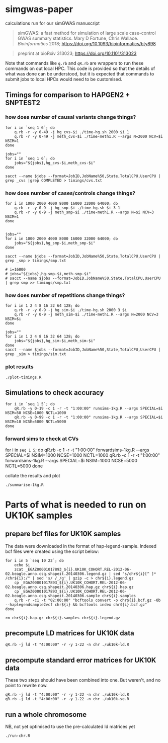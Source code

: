 # simgwas-paper
calculations run for our simGWAS manuscript 

> simGWAS: a fast method for simulation of large scale case-control GWAS summary statistics.
> Mary D Fortune, Chris Wallace.
> *Bioinformatics* 2018; https://doi.org/10.1093/bioinformatics/bty898

> preprint at bioRxiv 313023; https://doi.org/10.1101/313023

Note that commands like `q.rb` and `qR.rb` are wrappers to run these commands on out local HPC.  This code is provided so that the details of what was done can be understood, but it is expected that commands to submit jobs to local HPCs would need to be customised.


## Timings for comparison to HAPGEN2 + SNPTEST2

### how does number of causal variants change things?
```{sh}
for i in `seq 1 6`; do
    q.rb -r -y 0-49 -j hg_cvs-$i ./time-hg.sh 2000 $i 1
    q.rb -r -y 0-49 -j meth_cvs-$i ./time-meth1.R --args N=2000 NCV=$i NSIM=1
done

jobs=""
for i in `seq 1 6`; do
    jobs="${jobs},hg_cvs-$i,meth_cvs-$i"
done

sacct --name $jobs --format=JobID,JobName%50,State,TotalCPU,UserCPU | grep _cvs |grep COMPLETED > timings/cvs.txt
```

### how does number of cases/controls change things?
```{sh}
for i in 1000 2000 4000 8000 16000 32000 64000; do
    q.rb -r -y 0-9 -j hg_smp-$i ./time-hg.sh $i 3 1
    q.rb -r -y 0-9 -j meth_smp-$i ./time-meth1.R --args N=$i NCV=3 NSIM=1
done


jobs=""
for i in 1000 2000 4000 8000 16000 32000 64000; do
    jobs="${jobs},hg_smp-$i,meth_smp-$i"
done

sacct --name $jobs --format=JobID,JobName%50,State,TotalCPU,UserCPU | grep _smp > timings/smp.txt

# i=16000
# jobs="${jobs},hg-smp-$i,meth-smp-$i"
# sacct --name $jobs --format=JobID,JobName%50,State,TotalCPU,UserCPU | grep smp >> timings/smp.txt
```

### how does number of repetitions change things?
```{sh}
for i in 1 2 4 8 16 32 64 128; do
    q.rb -r -y 0-9 -j hg_sim-$i ./time-hg.sh 2000 3 $i
    q.rb -r -y 0-9 -j meth_sim-$i ./time-meth1.R --args N=2000 NCV=3 NSIM=$i
done

jobs=""
for i in 1 2 4 8 16 32 64 128; do
    jobs="${jobs},hg_sim-$i,meth_sim-$i"
done
sacct --name $jobs --format=JobID,JobName%50,State,TotalCPU,UserCPU | grep _sim > timings/sim.txt

```

### plot results

```{sh}
./plot-timings.R

```

## Simulations to check accuracy

```{sh}
for i in `seq 1 5`; do
    qR.rb -y 0-19 -c 1 -r -t "1:00:00" runsims-1kg.R --args SPECIAL=$i NSIM=50 NCSE=1000 NCTL=1000
    qR.rb -y 0-99 -c 1 -r -t "1:00:00" runsims-1kg.R --args SPECIAL=$i NSIM=10 NCSE=5000 NCTL=5000
done
```

### forward sims to check at CVs
for i in `seq 1 5`; do
    qR.rb -c 1 -r -t "1:00:00" forwardsims-1kg.R --args SPECIAL=$i NSIM=1000 NCSE=1000 NCTL=1000
    qR.rb -c 1 -r -t "1:00:00" forwardsims-1kg.R --args SPECIAL=$i NSIM=1000 NCSE=5000 NCTL=5000
done

collate the results and plot

```{sh}
./summarise-1kg.R
```


# Parts of what is needed to run on UK10K samples

## prepare bcf files for UK10K samples
The data were downloaded in the format of hap-legend-sample.  Indexed bcf files were created using the script below:

```{sh}
for i in 5 `seq 10 22`; do
    echo $i
    zcat _EGAZ00001017893_${i}.UK10K_COHORT.REL-2012-06-02.beagle.anno.csq.shapeit.20140306.legend.gz | sed "s/chr${i}[^ ]*  /chr${i}:/" | sed 's/ /_/g' | gzip -c > chr${i}.legend.gz
    cp _EGAZ00001017893_${i}.UK10K_COHORT.REL-2012-06-02.beagle.anno.csq.shapeit.20140306.hap.gz chr${i}.hap.gz
    cp _EGAZ00001017893_${i}.UK10K_COHORT.REL-2012-06-02.beagle.anno.csq.shapeit.20140306.sample chr${i}.samples
    q.rb -r -c1 -t "02:00:00" "bcftools convert -o chr${i}.bcf.gz -Ob  --haplegendsample2vcf chr${i} && bcftools index chr${i}.bcf.gz"
done

rm chr${i}.hap.gz chr${i}.samples chr${i}.legend.gz

```

## precompute LD matrices for UK10K data
```{sh}
qR.rb -j ld -t "4:00:00" -r -y 1-22 -n chr ./uk10k-ld.R
```

## precompute standard error matrices for UK10K data

These two steps should have been combined into one.  But weren't, and no point to rewrite now.
```{sh}
qR.rb -j ld -t "4:00:00" -r -y 1-22 -n chr ./uk10k-ld.R
qR.rb -j ld -t "4:00:00" -r -y 1-22 -n chr ./uk10k-se.R
```

## run a whole chromosome
NB, not yet optimised to use the pre-calculated ld matrices yet
```{sh}
./run-chr.R
```
